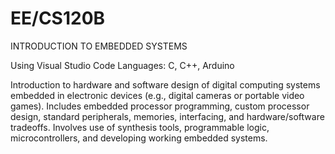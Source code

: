 # EE/CS120B
INTRODUCTION TO EMBEDDED SYSTEMS

Using Visual Studio Code
Languages: C, C++, Arduino

Introduction to hardware and software design of digital computing systems embedded in electronic devices (e.g., digital cameras or portable video games). Includes embedded processor programming, custom processor design, standard peripherals, memories, interfacing, and hardware/software tradeoffs. Involves use of synthesis tools, programmable logic, microcontrollers, and developing working embedded systems.
